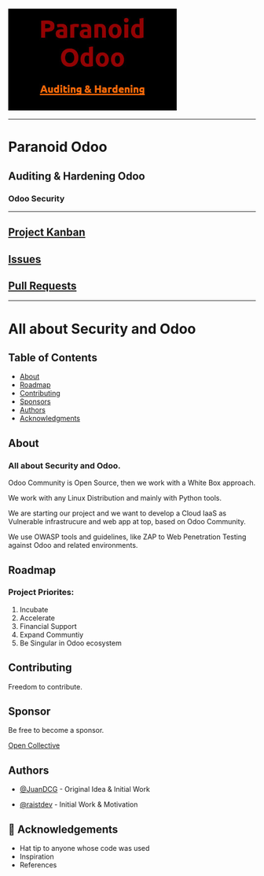 
![paranoidodoo-logo](paranoidodoo-logo.jpg)

---

# Paranoid Odoo

## Auditing & Hardening Odoo

### Odoo Security

---

## [Project Kanban](https://github.com/orgs/GreenCloud-Consulting/projects/1)

## [Issues](https://https://github.com/GreenCloud-Consulting/paranoid-odoo/issues)

## [Pull Requests](https://github.com/GreenCloud-Consulting/paranoid-odoo/pulls)


---

# All about Security and Odoo

## Table of Contents

- [About](#about)
- [Roadmap](#roadmap)
- [Contributing](#contributing)
- [Sponsors](#sponsors)
- [Authors](#authors)
- [Acknowledgments](#acknowledgement)

## About <a name = "about"></a>

### All about Security and Odoo.

Odoo Community is Open Source, then we work with a White Box approach.

We work with any Linux Distribution and mainly with Python tools.

We are starting our project and we want to develop a Cloud IaaS as Vulnerable infrastrucure and web app at top, based on Odoo Community.

We use OWASP tools and guidelines, like ZAP to Web Penetration Testing against Odoo and related environments.


## Roadmap <a name = "roadmap"></a>

### Project Priorites:

1. Incubate
2. Accelerate
3. Financial Support
4. Expand Communtiy
5. Be Singular in Odoo ecosystem


## Contributing <a name = "contributing"></a>

Freedom to contribute.

## Sponsor <a name = "sponsor"></a>

Be free to become a sponsor.

[Open Collective](https://opencollective.com/314-consulting)

## Authors <a name = "authors"></a>

- [@JuanDCG](https://github.com/JuanDCG) - Original Idea & Initial Work

- [@raistdev](https://github.com/raistdev) - Initial Work & Motivation


## 🎉 Acknowledgements <a name = "acknowledgement"></a>

- Hat tip to anyone whose code was used
- Inspiration
- References
